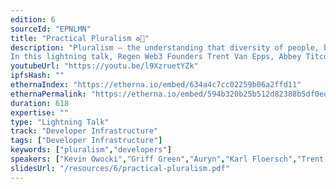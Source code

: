 ```yaml
---
edition: 6
sourceId: "EPNLMN"
title: "Practical Pluralism ♻️🌱"
description: "Pluralism — the understanding that diversity of people, beliefs, opinions, mechanisms, approaches, implementations, etc within a given context generally results in better outcomes than in the absence of such diversity. 
In this lightning talk, Regen Web3 Founders Trent Van Epps, Abbey Titcomb, Karl Flouresch, Kevin Owocki, Griff Green, and Auryn MacMillan will talk about how they're baking pluralism into their projects + building a more pluralistic world by doing so."
youtubeUrl: "https://youtu.be/l9XzruetYZk"
ipfsHash: ""
ethernaIndex: "https://etherna.io/embed/634a4c7cc02259b06a2ffd11"
ethernaPermalink: "https://etherna.io/embed/594b320b25b512d82388b5df0ed6d90bceaea2bc2109d0024d4a885dd099b8a7"
duration: 618
expertise: ""
type: "Lightning Talk"
track: "Developer Infrastructure"
tags: ["Developer Infrastructure"]
keywords: ["pluralism","developers"]
speakers: ["Kevin Owocki","Griff Green","Auryn","Karl Floersch","Trent Van Epps","abbey"]
slidesUrl: "/resources/6/practical-pluralism.pdf"
---
```

